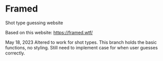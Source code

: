 # Framed
Shot type guessing website

Based on this website: https://framed.wtf/

May 18, 2023
Altered to work for shot types.
This branch holds the basic functions, no styling. Still need to implement case for when user guesses correctly. 
